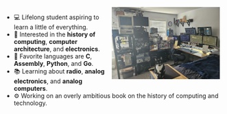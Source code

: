 <img align="right" width="50%" src="https://raw.githubusercontent.com/barrettotte/barrettotte.github.io/master/static/img/carousel/cave.jpg" alt="My cave"/>
<ul align="left">
  <li>💻 Lifelong student aspiring to learn a little of everything.</li>
  <li>🧮 Interested in the <strong>history of computing</strong>, <strong>computer architecture</strong>, and <strong>electronics</strong>.</li>
  <li>📜 Favorite languages are <strong>C</strong>, <strong>Assembly</strong>, <strong>Python</strong>, and <strong>Go</strong>.</li>
  <li>📚 Learning about <strong>radio</strong>, <strong>analog electronics</strong>, and <strong>analog computers</strong>.</li>
  <li>⚙️ Working on an overly ambitious book on the history of computing and technology.</li>
</ul>
